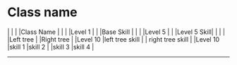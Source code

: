 #   Class name

|   |   |   |Class Name   |   |   |
|Level 1   |   |   |Base Skill   |   |   |
|Level 5   |   |   |Level 5 Skill|   |   |
|   |Left tree   |   |Right tree   |
|Level 10   |left tree skill   |   | right tree skill   |
|Level 10   |skill 1    |skill 2   |   |skill 3   |skill 4   |

---